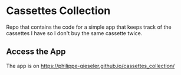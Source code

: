 # Cassettes Collection

Repo that contains the code for a simple app that keeps track of the cassettes I have so I don't buy the same cassette twice.

## Access the App

The app is on https://philippe-gieseler.github.io/cassettes_collection/


